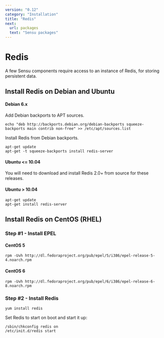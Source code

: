 ```yaml
---
version: "0.12"
category: "Installation"
title: "Redis"
next:
  url: packages
  text: "Sensu packages"
---
```


# Redis

A few Sensu components require access to an instance of Redis, for
storing persistent data.

## Install Redis on Debian and Ubuntu

#### Debian 6.x

Add Debian backports to APT sources.

``` shell
echo "deb http://backports.debian.org/debian-backports squeeze-backports main contrib non-free" >> /etc/apt/sources.list
```

Install Redis from Debian backports.

``` shell
apt-get update
apt-get -t squeeze-backports install redis-server
```

#### Ubuntu <= 10.04

You will need to download and install Redis 2.0+ from source for these
releases.

#### Ubuntu > 10.04

``` shell
apt-get update
apt-get install redis-server
```

## Install Redis on CentOS (RHEL)

### Step #1 - Install EPEL

#### CentOS 5

``` shell
rpm -Uvh http://dl.fedoraproject.org/pub/epel/5/i386/epel-release-5-4.noarch.rpm
```

#### CentOS 6

``` shell
rpm -Uvh http://dl.fedoraproject.org/pub/epel/6/i386/epel-release-6-8.noarch.rpm
```

### Step #2 - Install Redis

``` shell
yum install redis
```

Set Redis to start on boot and start it up:

```
/sbin/chkconfig redis on
/etc/init.d/redis start
```
